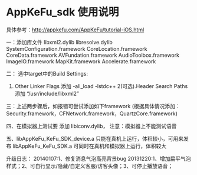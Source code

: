


# AppKeFu_sdk 使用说明

具体参考：http://appkefu.com/AppKeFu/tutorial-iOS.html

一：添加库文件
    libxml2.dylib
    libresolve.dylib
    SystemConfiguration.framework
    CoreLocation.framework
    CoreData.framework
    AVFundation.framework
    AudioToolbox.framework
    ImageIO.framework
    MapKit.framework
    Accelerate.framework
    

二：
 选中target中的Build Settings:
1. Other Linker Flags 添加 -all_load  -lstdc++
2(可选).Header Search Paths 添加 “/usr/include/libxml2”


三：上述两步骤后，如报错可尝试添加如下framework
(根据具体情况添加：Security.framework，CFNetwork.framework，QuartzCore.framework)


四、在模拟器上测试要 添加 libiconv.dylib， 注意：模拟器上不能测试语音


五、libAppKeFu_KeFu_SDK_device.a 只能在真机上运行，体积较小，可用来发布
libAppKeFu_KeFu_SDK.a 可同时在真机和模拟器上运行，体积较大



升级日志：
20140107:1、修复消息气泡高亮背景bug
20131220:1、增加扁平气泡样式；2、可自行显示/隐藏/自定义客服/访客头像；3、可停止播放语音；












